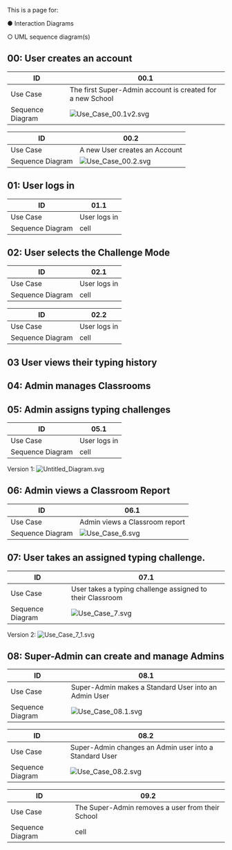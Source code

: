 This is a page for:

● Interaction Diagrams

○ UML sequence diagram(s)

## 00: User creates an account

| ID | 00.1 |
| ------ | ------ |
| Use Case | The first Super-Admin account is created for a new School |
| Sequence Diagram | ![Use_Case_00.1v2.svg](uploads/79dfe268684189b2290abb47a6604c04/Use_Case_00.1v2.svg) |

| ID | 00.2 |
| ------ | ------ |
| Use Case | A new User creates an Account |
| Sequence Diagram | ![Use_Case_00.2.svg](uploads/8de5b73ddfc526421e6d6101ba0fc9ba/Use_Case_00.2.svg) |

## 01: User logs in

| ID | 01.1 |
| ------ | ------ |
| Use Case | User logs in |
| Sequence Diagram | cell |

## 02: User selects the Challenge Mode

| ID | 02.1 |
| ------ | ------ |
| Use Case | User logs in |
| Sequence Diagram | cell |


| ID | 02.2 |
| ------ | ------ |
| Use Case | User logs in |
| Sequence Diagram | cell |

## 03 User views their typing history

## 04: Admin manages Classrooms

## 05: Admin assigns typing challenges

| ID | 05.1 |
| ------ | ------ |
| Use Case | User logs in |
| Sequence Diagram | cell |

Version 1: ![Untitled_Diagram.svg](uploads/f47dd738ef4385d47ed99a238f51340f/Untitled_Diagram.svg)

## 06: Admin views a Classroom Report
| ID | 06.1 |
| ------ | ------ |
| Use Case | Admin views a Classroom report |
| Sequence Diagram | ![Use_Case_6.svg](uploads/8c7e84eaa80ea8ddb37afd2db3eef932/Use_Case_6.svg) | 

## 07: User takes an assigned typing challenge.
| ID | 07.1 |
| ------ | ------ |
| Use Case | User takes a typing challenge assigned to their Classroom |
| Sequence Diagram | ![Use_Case_7.svg](uploads/c65ab31876a039ec4b8482f9ebd40383/Use_Case_7.svg) |

Version 2: ![Use_Case_7_1.svg](uploads/4d85d88de5228b9f520b1179b6273ad1/Use_Case_7_1.svg)

## 08: Super-Admin can create and manage Admins

| ID | 08.1 |
| ------ | ------ |
| Use Case | Super-Admin makes a Standard User into an Admin User |
| Sequence Diagram | ![Use_Case_08.1.svg](uploads/05462aed4f58a5739056a3d6496573ae/Use_Case_08.1.svg) |

| ID | 08.2 |
| ------ | ------ |
| Use Case | Super-Admin changes an Admin user into a Standard User |
| Sequence Diagram | ![Use_Case_08.2.svg](uploads/1e429d5c49c59356fcf6fafe62c94ed3/Use_Case_08.2.svg) |

| ID | 09.2 |
| ------ | ------ |
| Use Case | The Super-Admin removes a user from their School |
| Sequence Diagram | cell |